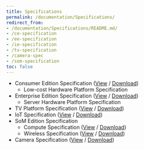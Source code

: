 ```yaml
---
title: Specifications
permalink: /documentation/Specifications/
redirect_from:
- /documentation/Specifications/README.md/
- /ce-specification
- /ee-specification
- /ie-specification
- /tv-specification
- /camera-spec
- /som-specification
toc: false
---
```

- Consumer Edition Specification ([View](/documentation/Specifications/96Boards-CE-Specification.pdf) / [Download](https://linaro.co/ce-specification))
   - Low-cost Hardware Platform Specification
- Enterprise Edition Specification ([View](/documentation/Specifications/96Boards-EE-Specification.pdf) / [Download](https://linaro.co/ee-specification))
   - Server Hardware Platform Specification
- TV Platform Specification ([View](/documentation/Specifications/96Boards-EE-TV-Platform-Specification.pdf) / [Download](https://linaro.co/tv-specification))
- IoT Specification ([View](/documentation/Specifications/96Boards-IE-Specification.pdf) / [Download](https://linaro.co/ie-specification))
- SoM Edition Specification
   - Compute Specification ([View](/documentation/Specifications/96Boards-SOM-Compute-Specification.pdf) / [Download](https://linaro.co/som-spec))
   - Wireless Specification ([View](/documentation/Specifications/96Boards-SOM-Wireless-Specification.pdf) / [Download](https://linaro.co/som-w-spec))
- Camera Specification
([View](/documentation/Specifications/Addenda/96BoardsCESpecification-CameraModuleInterfaceAddendum.pdf) / [Download](https://linaro.co/camera-spec))
